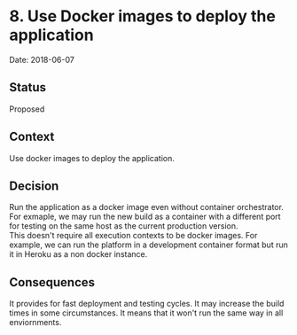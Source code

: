 # 8. Use Docker images to deploy the application

Date: 2018-06-07

## Status

Proposed

## Context

Use docker images to deploy the application.  

## Decision

Run the application as a docker image even without container orchestrator. 
For exmaple, we may run the new build as a container with a different port for testing on the same host as the 
current production version.  
This doesn't require all execution contexts to be docker images.
For example,  we can run the platform in a development container format but run it in Heroku as a non docker instance.

## Consequences

It provides for fast deployment and testing cycles.  It may increase the build times in some circumstances.
It means that it won't run the same way in all enviornments. 
